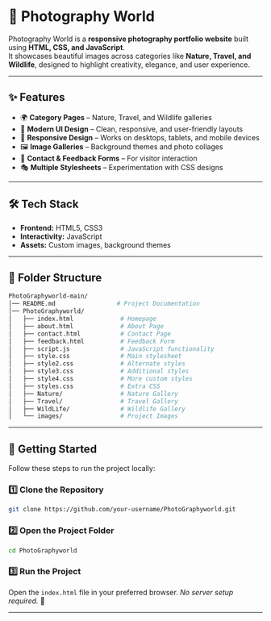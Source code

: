 # 📸 Photography World

Photography World is a **responsive photography portfolio website** built using **HTML, CSS, and JavaScript**.  
It showcases beautiful images across categories like **Nature, Travel, and Wildlife**, designed to highlight creativity, elegance, and user experience.  

---

## ✨ Features

- 🌍 **Category Pages** – Nature, Travel, and Wildlife galleries  
- 🎨 **Modern UI Design** – Clean, responsive, and user-friendly layouts  
- 📱 **Responsive Design** – Works on desktops, tablets, and mobile devices  
- 🖼️ **Image Galleries** – Background themes and photo collages  
- 📩 **Contact & Feedback Forms** – For visitor interaction  
- 🎭 **Multiple Stylesheets** – Experimentation with CSS designs  

---

## 🛠️ Tech Stack

- **Frontend:** HTML5, CSS3  
- **Interactivity:** JavaScript  
- **Assets:** Custom images, background themes  

---

## 📂 Folder Structure

```bash
PhotoGraphyworld-main/
│── README.md                 # Project Documentation
│── PhotoGraphyworld/
│   ├── index.html             # Homepage
│   ├── about.html             # About Page
│   ├── contact.html           # Contact Page
│   ├── feedback.html          # Feedback Form
│   ├── script.js              # JavaScript functionality
│   ├── style.css              # Main stylesheet
│   ├── style2.css             # Alternate styles
│   ├── style3.css             # Additional styles
│   ├── style4.css             # More custom styles
│   ├── styles.css             # Extra CSS
│   ├── Nature/                # Nature Gallery
│   ├── Travel/                # Travel Gallery
│   ├── WildLife/              # Wildlife Gallery
│   └── images/                # Project Images
````

---

## 🚀 Getting Started


Follow these steps to run the project locally:

### 1️⃣ Clone the Repository

```bash
git clone https://github.com/your-username/PhotoGraphyworld.git
```

### 2️⃣ Open the Project Folder

```bash
cd PhotoGraphyworld
```

### 3️⃣ Run the Project

Open the `index.html` file in your preferred browser.
*No server setup required.* 🎉

---





